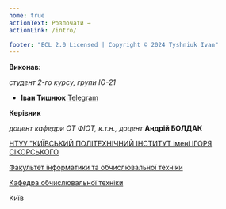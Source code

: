 ```yaml
---
home: true
actionText: Розпочати →
actionLink: /intro/

footer: "ECL 2.0 Licensed | Copyright © 2024 Tyshniuk Ivan"
---
```



**Виконав:** 

*студент 2-го курсу, групи ІО-21* 

- <span padding-right:5em></span> **Іван Тишнюк** <a href="https://t.me/Tarhan_Andrew" target="_blank"> Telegram </a>



**Керівник**

*доцент кафедри ОТ ФІОТ, к.т.н., доцент*<span padding-right:5em></span> **Андрій БОЛДАК** 

[НТУУ "КИЇВСЬКИЙ ПОЛІТЕХНІЧНИЙ ІНСТИТУТ імені ІГОРЯ СІКОРСЬКОГО](https://kpi.ua/)

[Факультет інформатики та обчислювальної техніки](https://fiot.kpi.ua/)

[Кафедра обчислювальної техніки](https://comsys.kpi.ua/)

Київ
